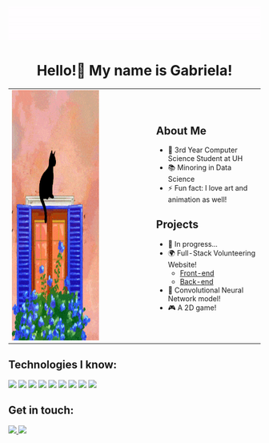 <p align="center">
  <img src="ImageFolder/bread.gif" width="800" />
</p>

<h1 align="center">Hello!👋 My name is Gabriela!</h1>

<div align="center">
  <table>
    <tr>
      <td>
        <img src="ImageFolder/CatGif.gif" alt="Cat Gif" width="400" height="500" />
      </td>
      <td>
        <div style="margin-left: 100px; text-align: left;">
          <h2>About Me</h2>
          <ul>
            <li>💞️ 3rd Year Computer Science Student at UH</li>
            <li>📚 Minoring in Data Science</li>
            <li>⚡ Fun fact: I love art and animation as well!</li>
          </ul>
          <h2>Projects</h2>
          <ul>
            <li>🔨 In progress...</li> 
            <li>
              🌍 Full-Stack Volunteering Website!
              <ul>
                <li><a href="https://github.com/angieluvss/volunteer-fullstack" target="_blank">Front-end</a></li>
                <li><a href="https://github.com/fleursomnium/Volunteer-Backend" target="_blank">Back-end</a></li>
              </ul>
            </li>
            <li>🧠 Convolutional Neural Network model!</li>
            <li>🎮 A 2D game!</li>
          </ul>
        </div>
      </td>
    </tr>
  </table>
</div>

## Technologies I know:

<p align="left">
  <img src="https://img.shields.io/badge/Python-3776AB?style=for-the-badge&logo=python&logoColor=white" />
  <img src="https://img.shields.io/badge/C%23-239120?style=for-the-badge&logo=c-sharp&logoColor=white" />
  <img src="https://img.shields.io/badge/C++-00599C?style=for-the-badge&logo=cplusplus&logoColor=white" />
  <img src="https://img.shields.io/badge/HTML5-E34F26?style=for-the-badge&logo=html5&logoColor=white" />
  <img src="https://img.shields.io/badge/JavaScript-323330?style=for-the-badge&logo=javascript&logoColor=F7DF1E" />
  <img src="https://img.shields.io/badge/React-20232A?style=for-the-badge&logo=react&logoColor=61DAFB" />
  <img src="https://img.shields.io/badge/Node.js-43853D?style=for-the-badge&logo=node.js&logoColor=white" />
  <img src="https://img.shields.io/badge/MongoDB-4EA94B?style=for-the-badge&logo=mongodb&logoColor=white" />
  <img src="https://img.shields.io/badge/Express.js-000000?style=for-the-badge&logo=express&logoColor=white" />
</p>

## Get in touch:

<p align="left">
  <a href="mailto:gabe.rome2020@gmail.com">
    <img src="https://img.shields.io/badge/Email-D14836?style=for-the-badge&logo=gmail&logoColor=white" />
  </a>
  <a href="https://www.linkedin.com/in/gabriela-romero-ramirez">
    <img src="https://img.shields.io/badge/LinkedIn-0077B5?style=for-the-badge&logo=linkedin&logoColor=white" />
  </a>
</p>


<!---
fleursomnium/fleursomnium is a ✨ special ✨ repository because its `README.md` (this file) appears on your GitHub profile.
You can click the Preview link to take a look at your changes.
--->


